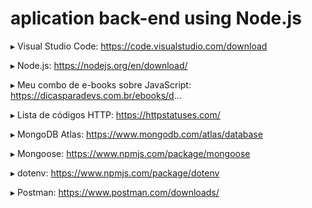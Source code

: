 # aplication back-end using Node.js 

▸ Visual Studio Code: https://code.visualstudio.com/download

▸ Node.js: https://nodejs.org/en/download/

▸ Meu combo de e-books sobre JavaScript: https://dicasparadevs.com.br/ebooks/d...

▸ Lista de códigos HTTP: https://httpstatuses.com/

▸ MongoDB Atlas: https://www.mongodb.com/atlas/database

▸ Mongoose: https://www.npmjs.com/package/mongoose

▸ dotenv: https://www.npmjs.com/package/dotenv

▸ Postman: https://www.postman.com/downloads/
